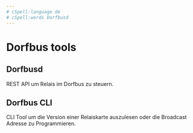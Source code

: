```yaml
---
# cSpell:language de
# cSpell:words Dorfbusd
---
```

# Dorfbus tools

## Dorfbusd

REST API um Relais im Dorfbus zu steuern.

## Dorfbus CLI

CLI Tool um die Version einer Relaiskarte auszulesen oder die Broadcast Adresse zu Programmieren.
